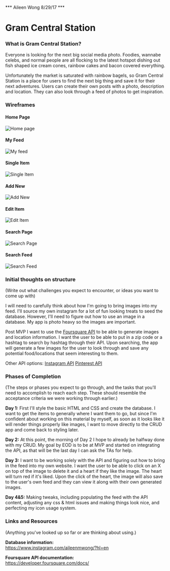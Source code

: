 *** Aileen Wong 8/29/17 ***

# Gram Central Station ###

### What is Gram Central Station? ###

Everyone is looking for the next big social media photo. Foodies, wannabe celebs, and normal people are all flocking to the latest hotspot dishing out fish shaped ice cream cones, rainbow cakes and bacon covered everything. 

Unfortunately the market is saturated with rainbow bagels, so Gram Central Station is a place for users to find the next big thing and save it for their next adventures. Users can create their own posts with a photo, description and location. They can also look through a feed of photos to get inspiration. 

### Wireframes ###

#### Home Page ###
![Home page](assets/index.png)

#### My Feed ###
![My feed](assets/my-feed.png)

#### Single Item ###
![Single Item](assets/single.png)

#### Add New ###
![Add New](assets/add-new.png)

#### Edit Item ###
![Edit Item](assets/edit-item.png)

#### Search Page ###
![Search Page](assets/search-page.png)

#### Search Feed ###
![Search Feed](assets/search-feed.png)

### Initial thoughts on structure ###

(Write out what challenges you expect to encounter, or ideas you want to come up with)

I will need to carefully think about how I'm going to bring images into my feed. I'll source my own instagram for a lot of fun looking treats to seed the database. However, I'll need to figure out how to use an image in a database. My app is photo heavy so the images are important.

Post MVP
I want to use the [Foursquare API](https://developer.foursquare.com/) to be able to generate images and location information. I want the user to be able to put in a zip code or a hashtag to search by hashtag through their API. Upon searching, the app will generate a few images for the user to look through and save any potential food/locations that seem interesting to them.

Other API options:
[Instagram API](https://www.instagram.com/developer/endpoints/)
[Pinterest API](https://developers.pinterest.com/docs/api/pins/)

### Phases of Completion ###

(The steps or phases you expect to go through, and the tasks that you'll need to accomplish to reach each step. These should resemble the acceptance criteria we were working through earlier.)

**Day 1:** First I'll style the basic HTML and CSS and create the database. I want to get the items to generally where I want them to go, but since I'm confident about working on this material by myself, as soon as it looks like it will render things properly like images, I want to move directly to the CRUD app and come back to styling later. 

**Day 2:** At this point, the morning of Day 2 I hope to already be halfway done with my CRUD. My goal by EOD is to be at MVP and started on integrating the API, as that will be the last day I can ask the TAs for help. 

**Day 3:** I want to be working solely with the API and figuring out how to bring in the feed into my own website. I want the user to be able to click on an X on top of the image to delete it and a heart if they like the image. The heart will turn red if it's liked. Upon the click of the heart, the image will also save to the user's own feed and they can view it along with their own generated images. 

**Day 4&5:** Making tweaks, including populating the feed with the API content, adjusting any css & html issues and making things look nice, and perfecting my icon usage system. 

### Links and Resources ###

(Anything you've looked up so far or are thinking about using.)

**Database information:**  
https://www.instagram.com/aileenmwong/?hl=en

**Foursquare API documentation:**  
https://developer.foursquare.com/docs/
